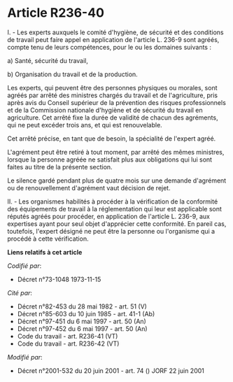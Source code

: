 # Article R236-40

I. - Les experts auxquels le comité d'hygiène, de sécurité et des conditions de travail peut faire appel en application de
l'article L. 236-9 sont agréés, compte tenu de leurs compétences, pour le ou les domaines suivants :

a) Santé, sécurité du travail,

b) Organisation du travail et de la production.

Les experts, qui peuvent être des personnes physiques ou morales, sont agréés par arrêté des ministres chargés du travail et
de l'agriculture, pris après avis du Conseil supérieur de la prévention des risques professionnels et de la Commission
nationale d'hygiène et de sécurité du travail en agriculture. Cet arrêté fixe la durée de validité de chacun des agréments,
qui ne peut excéder trois ans, et qui est renouvelable.

Cet arrêté précise, en tant que de besoin, la spécialité de l'expert agréé.

L'agrément peut être retiré à tout moment, par arrêté des mêmes ministres, lorsque la personne agréée ne satisfait plus aux
obligations qui lui sont faites au titre de la présente section.

Le silence gardé pendant plus de quatre mois sur une demande d'agrément ou de renouvellement d'agrément vaut décision de
rejet.

II. - Les organismes habilités à procéder à la vérification de la conformité des équipements de travail à la réglementation
qui leur est applicable sont réputés agréés pour procéder, en application de l'article L. 236-9, aux expertises ayant pour
seul objet d'apprécier cette conformité. En pareil cas, toutefois, l'expert désigné ne peut être la personne ou l'organisme
qui a procédé à cette vérification.

**Liens relatifs à cet article**

_Codifié par_:

  - Décret n°73-1048 1973-11-15

_Cité par_:

  - Décret n°82-453 du 28 mai 1982 - art. 51 (V)
  - Décret n°85-603 du 10 juin 1985 - art. 41-1 (Ab)
  - Décret n°97-451 du 6 mai 1997 - art. 50 (An)
  - Décret n°97-452 du 6 mai 1997 - art. 50 (An)
  - Code du travail - art. R236-41 (VT)
  - Code du travail - art. R236-42 (VT)

_Modifié par_:

  - Décret n°2001-532 du 20 juin 2001 - art. 74 () JORF 22 juin 2001
